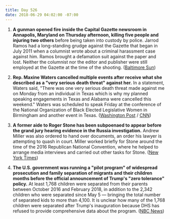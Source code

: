 ```yaml
---
title: Day 526
date: 2018-06-29 04:02:00 -07:00
---
```


1. **A gunman opened fire inside the Capital Gazette newsroom in Annapolis, Maryland on Thursday afternoon, killing five people and injuring two others** before being taken into custody by police. Jarrod Ramos had a long-standing grudge against the Gazette that began in July 2011 when a columnist wrote about a criminal harassment case against him. Ramos brought a defamation suit against the paper and lost. Neither the columnist nor the editor and publisher were still employed at the Gazette at the time of the shooting. ([Baltimore Sun](http://www.baltimoresun.com/news/maryland/crime/bs-md-gazette-shooting-20180628-story.html))

2. **Rep. Maxine Waters cancelled multiple events after receive what she described as a "very serious death threat" against her.** In a statement, Waters said, "There was one very serious death threat made against me on Monday from an individual in Texas which is why my planned speaking engagements in Texas and Alabama were cancelled this weekend." Waters was scheduled to speak Friday at the conference of the National Organization of Black Elected Legislative Women in Birmingham and another event in Texas. ([Washington Post](https://www.washingtonpost.com/politics/rep-maxine-waters-cancels-events-due-to-very-serious-death-threat/2018/06/28/b5aca1c0-7b1c-11e8-80be-6d32e182a3bc_story.html?noredirect=on&utm_term=.ba23a0a09fdb) / [CNN](https://www.cnn.com/2018/06/28/politics/maxine-waters-threatened/index.html))

3. **A former aide to Roger Stone has been subpoenaed to appear before the grand jury hearing evidence in the Russia investigation.** Andrew Miller was also ordered to hand over documents, an order his lawyer is attempting to quash in court. Miller worked briefly for Stone around the time of the 2016 Republican National Convention, where he helped to arrange media interviews and carried out other tasks for Stone. ([New York Times](https://www.nytimes.com/2018/06/28/us/politics/roger-stone-andrew-miller-subpoenaed-trump.html))

4. **The U.S. government was running a "pilot program" of widespread prosecution and family separation of migrants and their children months before the official announcement of Trump's "zero tolerance" policy.** At least 1,768 children were separated from their parents between October 2016 and February 2018, in addition to the 2,342 children who were separated since May 5 — bringing the total number of separated kids to more than 4,100. It is unclear how many of the 1,768 children were separated after Trump's inauguration because DHS has refused to provide comprehensive data about the program. ([NBC News](https://www.nbcnews.com/storyline/immigration-border-crisis/trump-admin-ran-pilot-program-separating-migrant-families-2017-n887616))